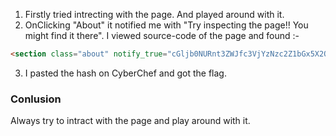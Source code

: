 1. Firstly tried intrecting with the page. And played around with it.
2. OnClicking "About" it notified me with "Try inspecting the page!! You might find it there". I viewed source-code of the page and found :-
 ```html
 <section class="about" notify_true="cGljb0NURnt3ZWJfc3VjYzNzc2Z1bGx5X2QzYzBkZWRfMDJjZGNiNTl9">
```
3. I pasted the hash on CyberChef and got the flag.

### Conlusion
Always try to intract with the page and play around with it.